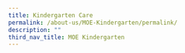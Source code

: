 ```yaml
---
title: Kindergarten Care
permalink: /about-us/MOE-Kindergarten/permalink/
description: ""
third_nav_title: MOE Kindergarten
---
```

